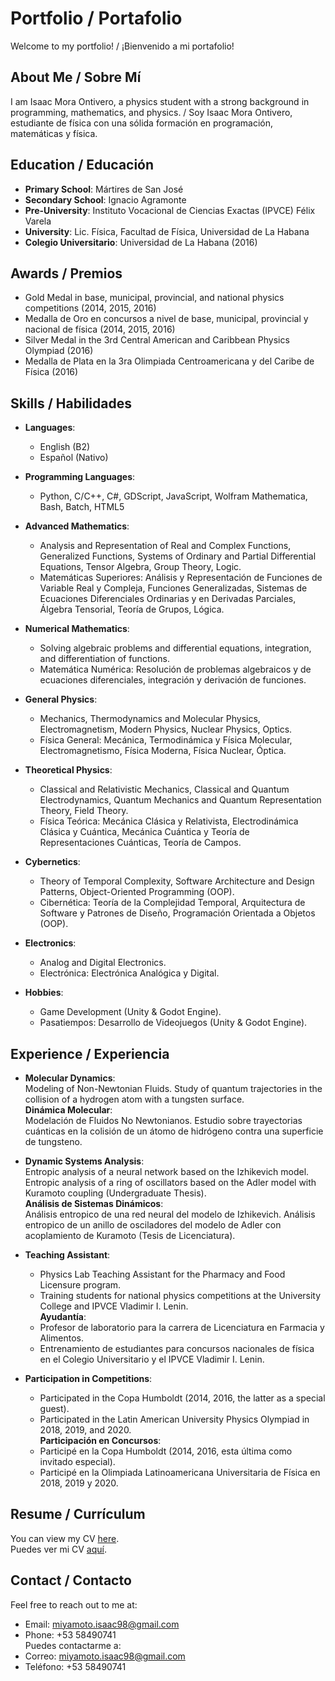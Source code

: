 # Portfolio / Portafolio

Welcome to my portfolio! / ¡Bienvenido a mi portafolio!

## About Me / Sobre Mí
I am Isaac Mora Ontivero, a physics student with a strong background in programming, mathematics, and physics. / Soy Isaac Mora Ontivero, estudiante de física con una sólida formación en programación, matemáticas y física.

## Education / Educación
- **Primary School**: Mártires de San José  
- **Secondary School**: Ignacio Agramonte  
- **Pre-University**: Instituto Vocacional de Ciencias Exactas (IPVCE) Félix Varela  
- **University**: Lic. Física, Facultad de Física, Universidad de La Habana  
- **Colegio Universitario**: Universidad de La Habana (2016)

## Awards / Premios
- Gold Medal in base, municipal, provincial, and national physics competitions (2014, 2015, 2016)  
- Medalla de Oro en concursos a nivel de base, municipal, provincial y nacional de física (2014, 2015, 2016)  
- Silver Medal in the 3rd Central American and Caribbean Physics Olympiad (2016)  
- Medalla de Plata en la 3ra Olimpiada Centroamericana y del Caribe de Física (2016)

## Skills / Habilidades
- **Languages**:  
  - English (B2)  
  - Español (Nativo)  

- **Programming Languages**:  
  - Python, C/C++, C#, GDScript, JavaScript, Wolfram Mathematica, Bash, Batch, HTML5  

- **Advanced Mathematics**:  
  - Analysis and Representation of Real and Complex Functions, Generalized Functions, Systems of Ordinary and Partial Differential Equations, Tensor Algebra, Group Theory, Logic.  
  - Matemáticas Superiores: Análisis y Representación de Funciones de Variable Real y Compleja, Funciones Generalizadas, Sistemas de Ecuaciones Diferenciales Ordinarias y en Derivadas Parciales, Álgebra Tensorial, Teoría de Grupos, Lógica.

- **Numerical Mathematics**:  
  - Solving algebraic problems and differential equations, integration, and differentiation of functions.  
  - Matemática Numérica: Resolución de problemas algebraicos y de ecuaciones diferenciales, integración y derivación de funciones.

- **General Physics**:  
  - Mechanics, Thermodynamics and Molecular Physics, Electromagnetism, Modern Physics, Nuclear Physics, Optics.  
  - Física General: Mecánica, Termodinámica y Física Molecular, Electromagnetismo, Física Moderna, Física Nuclear, Óptica.

- **Theoretical Physics**:  
  - Classical and Relativistic Mechanics, Classical and Quantum Electrodynamics, Quantum Mechanics and Quantum Representation Theory, Field Theory.  
  - Física Teórica: Mecánica Clásica y Relativista, Electrodinámica Clásica y Cuántica, Mecánica Cuántica y Teoría de Representaciones Cuánticas, Teoría de Campos.

- **Cybernetics**:  
  - Theory of Temporal Complexity, Software Architecture and Design Patterns, Object-Oriented Programming (OOP).  
  - Cibernética: Teoría de la Complejidad Temporal, Arquitectura de Software y Patrones de Diseño, Programación Orientada a Objetos (OOP).

- **Electronics**:  
  - Analog and Digital Electronics.  
  - Electrónica: Electrónica Analógica y Digital.

- **Hobbies**:  
  - Game Development (Unity & Godot Engine).  
  - Pasatiempos: Desarrollo de Videojuegos (Unity & Godot Engine).

## Experience / Experiencia
- **Molecular Dynamics**:  
  Modeling of Non-Newtonian Fluids. Study of quantum trajectories in the collision of a hydrogen atom with a tungsten surface.  
  **Dinámica Molecular**:  
  Modelación de Fluidos No Newtonianos. Estudio sobre trayectorias cuánticas en la colisión de un átomo de hidrógeno contra una superficie de tungsteno.

- **Dynamic Systems Analysis**:  
  Entropic analysis of a neural network based on the Izhikevich model. Entropic analysis of a ring of oscillators based on the Adler model with Kuramoto coupling (Undergraduate Thesis).  
  **Análisis de Sistemas Dinámicos**:  
  Análisis entropico de una red neural del modelo de Izhikevich. Análisis entropico de un anillo de osciladores del modelo de Adler con acoplamiento de Kuramoto (Tesis de Licenciatura).

- **Teaching Assistant**:  
  - Physics Lab Teaching Assistant for the Pharmacy and Food Licensure program.  
  - Training students for national physics competitions at the University College and IPVCE Vladimir I. Lenin.  
  **Ayudantía**:  
  - Profesor de laboratorio para la carrera de Licenciatura en Farmacia y Alimentos.  
  - Entrenamiento de estudiantes para concursos nacionales de física en el Colegio Universitario y el IPVCE Vladimir I. Lenin.

- **Participation in Competitions**:  
  - Participated in the Copa Humboldt (2014, 2016, the latter as a special guest).  
  - Participated in the Latin American University Physics Olympiad in 2018, 2019, and 2020.  
  **Participación en Concursos**:  
  - Participé en la Copa Humboldt (2014, 2016, esta última como invitado especial).  
  - Participé en la Olimpiada Latinoamericana Universitaria de Física en 2018, 2019 y 2020.

## Resume / Currículum
You can view my CV [here](./your_cv_filename.pdf).  
Puedes ver mi CV [aquí](./your_cv_filename.pdf).

## Contact / Contacto
Feel free to reach out to me at:  
- Email: [miyamoto.isaac98@gmail.com](mailto:miyamoto.isaac98@gmail.com)  
- Phone: +53 58490741  
Puedes contactarme a:  
- Correo: [miyamoto.isaac98@gmail.com](mailto:miyamoto.isaac98@gmail.com)  
- Teléfono: +53 58490741
